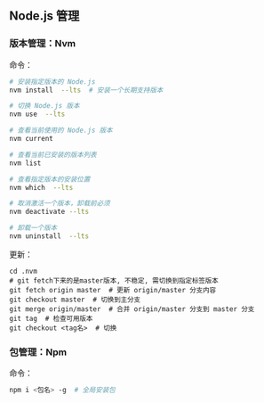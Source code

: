 ## Node.js 管理

### 版本管理：Nvm

命令：

```bash
# 安装指定版本的 Node.js
nvm install  --lts  # 安装一个长期支持版本

# 切换 Node.js 版本
nvm use  --lts

# 查看当前使用的 Node.js 版本
nvm current

# 查看当前已安装的版本列表
nvm list

# 查看指定版本的安装位置
nvm which  --lts

# 取消激活一个版本，卸载前必须
nvm deactivate --lts

# 卸载一个版本
nvm uninstall  --lts
```

更新：

```shell
cd .nvm
# git fetch下来的是master版本, 不稳定, 需切换到指定标签版本
git fetch origin master  # 更新 origin/master 分支内容
git checkout master  # 切换到主分支
git merge origin/master  # 合并 origin/master 分支到 master 分支
git tag  # 检查可用版本
git checkout <tag名>  # 切换
```

### 包管理：Npm

命令：

```bash
npm i <包名> -g  # 全局安装包
```

